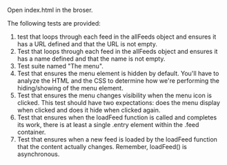 Open index.html in the broser.

The following tests are provided:
1. test that loops through each feed in the allFeeds object and ensures it has a URL defined and that the URL is not empty.
8. Test that loops through each feed in the allFeeds object and ensures it has a name defined and that the name is not empty.
9. Test suite named "The menu".
10. Test that ensures the menu element is hidden by default. You'll have to analyze the HTML and the CSS to determine how we're performing the hiding/showing of the menu element.
11. Test that ensures the menu changes visibility when the menu icon is clicked. This test should have two expectations: does the menu display when clicked and does it hide when clicked again.
12. Test that ensures when the loadFeed function is called and completes its work, there is at least a single .entry element within the .feed container.
13. Test that ensures when a new feed is loaded by the loadFeed function that the content actually changes. Remember, loadFeed() is asynchronous.
